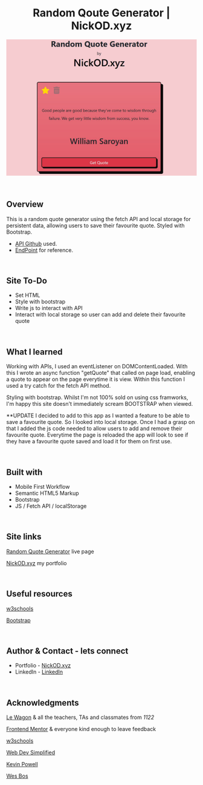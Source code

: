 <h1 align="center">Random Qoute Generator | NickOD.xyz</h1>

![Screenshot of site](./images/RandomQuoteGen.jpg)

<br>

## Overview

This is a random quote generator using the fetch API and local storage for persistent data, allowing users to save their favourite quote. Styled with Bootstrap.

-   [API Github](https://github.com/lukePeavey/quotable) used.
-   [EndPoint](https://api.quotable.io/random) for reference.

<br>

## Site To-Do

-   Set HTML
-   Style with bootstrap
-   Write js to interact with API
-   Interact with local storage so user can add and delete their favourite quote

<br>

## What I learned

Working with APIs, I used an eventListener on DOMContentLoaded. With this I wrote an async function "getQuote" that called on page load, enabling a quote to appear on the page everytime it is view. Within this function I used a try catch for the fetch API method.

Styling with bootstrap. Whilst I'm not 100% sold on using css framworks, I'm happy this site doesn't immediately scream BOOTSTRAP when viewed.

\*\*UPDATE
I decided to add to this app as I wanted a feature to be able to save a favourite quote. So I looked into local storage. Once I had a grasp on that I added the js code needed to allow users to add and remove their favourite quote. Everytime the page is reloaded the app will look to see if they have a favourite quote saved and load it for them on first use.

<br>

## Built with

-   Mobile First Workflow
-   Semantic HTML5 Markup
-   Bootstrap
-   JS / Fetch API / localStorage

<br>

## Site links

[Random Quote Generator](https://nick-odonoghue.github.io/random-quote-generator/) live page

[NickOD.xyz](https://www.NickOD.xyz) my portfolio

<br>

## Useful resources

[w3schools](https://www.w3schools.com/)

[Bootstrap](https://getbootstrap.com/)

<br>

## Author & Contact - lets connect

-   Portfolio - [NickOD.xyz](http://www.NickOD.xyz)
-   LinkedIn - [LinkedIn](https://www.linkedin.com/in/nick-odonoghue/)

<br>

## Acknowledgments

[Le Wagon](https://www.lewagon.com/) & all the teachers, TAs and classmates from <em>1122</em>

[Frontend Mentor](https://www.frontendmentor.io/) & everyone kind enough to leave feedback

[w3schools](https://www.w3schools.com/)

[Web Dev Simplified](https://www.youtube.com/WebDevSimplified)

[Kevin Powell](https://www.youtube.com/kepowob)

[Wes Bos](https://wesbos.com/)
